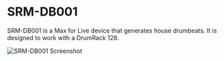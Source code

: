 # SRM-DB001

SRM-DB001 is a Max for Live device that generates house drumbeats.  It is designed to work with a
DrumRack 128.

![SRM-DB001 Screenshot](https://github.com/jpriebe/SRM-DB001/blob/master/SRM-DB001-screenshot.png?raw=true)

